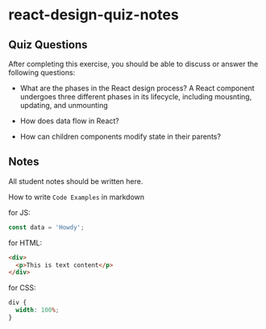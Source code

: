 # react-design-quiz-notes

## Quiz Questions

After completing this exercise, you should be able to discuss or answer the following questions:

- What are the phases in the React design process?
  A React component undergoes three different phases in its lifecycle, including mousnting, updating, and unmounting

- How does data flow in React?

- How can children components modify state in their parents?

## Notes

All student notes should be written here.

How to write `Code Examples` in markdown

for JS:

```js
const data = 'Howdy';
```

for HTML:

```html
<div>
  <p>This is text content</p>
</div>
```

for CSS:

```css
div {
  width: 100%;
}
```
